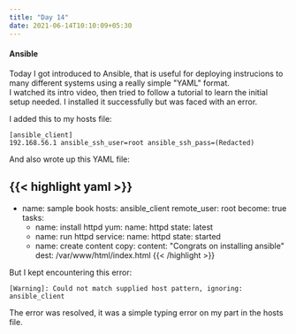 ```yaml
---
title: "Day 14"
date: 2021-06-14T10:10:09+05:30
---
```


#### Ansible

Today I got introduced to Ansible, that is useful for deploying instrucions to many different systems using a really simple "YAML" format.    
I watched its intro video, then tried to follow a tutorial to learn the initial setup needed. I installed it successfully but was faced with an error.

I added this to my hosts file:

```
[ansible_client]
192.168.56.1 ansible_ssh_user=root ansible_ssh_pass=(Redacted)
```

And also wrote up this YAML file:

{{< highlight yaml >}}
---
- name: sample book
  hosts: ansible_client
  remote_user: root
  become: true
  tasks:
    - name: install httpd
      yum:
          name: httpd
          state: latest
    - name: run httpd
      service:
              name: httpd
              state: started
    - name: create content
      copy:
           content: "Congrats on installing ansible"
           dest: /var/www/html/index.html
{{< /highlight >}}

But I kept encountering this error: 

```
[Warning]: Could not match supplied host pattern, ignoring: ansible_client
```

The error was resolved, it was a simple typing error on my part in the hosts file.